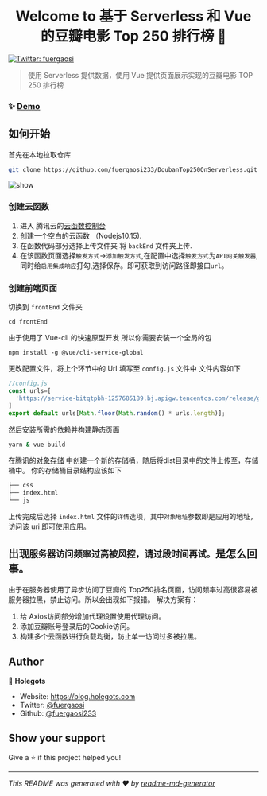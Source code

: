 <h1 align="center">Welcome to 基于 Serverless 和 Vue 的豆瓣电影 Top 250 排行榜 👋</h1>
<p>
  <a href="https://twitter.com/fuergaosi" target="_blank">
    <img alt="Twitter: fuergaosi" src="https://img.shields.io/twitter/follow/fuergaosi.svg?style=social" />
  </a>
</p>

> 使用 Serverless 提供数据，使用 Vue 提供页面展示实现的豆瓣电影 TOP 250 排行榜

### ✨ [Demo](https://demo-1257685189.cos.ap-beijing.myqcloud.com/index.html)
## 如何开始
首先在本地拉取仓库
```sh
git clone https://github.com/fuergaosi233/DoubanTop250OnServerless.git
```
![show](./static/show.gif)
### 创建云函数
1. 进入 腾讯云的[云函数控制台](https://console.cloud.tencent.com/scf/)
2. 创建一个空白的云函数 （Nodejs10.15).
3. 在函数代码部分选择上传文件夹 将 `backEnd` 文件夹上传.
4. 在该函数页面选择`触发方式`->`添加触发方式`,在配置中选择`触发方式`为`API网关触发器`,同时给`启用集成响应`打勾,选择保存。即可获取到访问路径即接口`url`。
### 创建前端页面
切换到 `frontEnd` 文件夹
```
cd frontEnd
```
由于使用了 Vue-cli 的快速原型开发 所以你需要安装一个全局的包
```
npm install -g @vue/cli-service-global
```
更改配置文件，将上个环节中的 Url 填写至 `config.js` 文件中 文件内容如下
```js
//config.js
const urls=[
  'https://service-bitqtpbh-1257685189.bj.apigw.tencentcs.com/release/getDouban', //此为你的 api 调用接口
]
export default urls[Math.floor(Math.random() * urls.length)];
```
然后安装所需的依赖并构建静态页面
```sh
yarn & vue build
```
在腾讯的[对象存储](https://console.cloud.tencent.com/cos5) 中创建一个新的存储桶，随后将dist目录中的文件上传至，存储桶中。
你的存储桶目录结构应该如下
```sh
├── css
├── index.html
└── js
```
上传完成后选择 `index.html` 文件的`详情`选项，其中`对象地址`参数即是应用的地址，访问该 uri 即可使用应用。
## 出现`服务器访问频率过高被风控，请过段时间再试。`是怎么回事。
由于在服务器使用了异步访问了豆瓣的 Top250排名页面，访问频率过高很容易被服务器拉黑，禁止访问。所以会出现如下报错。
解决方案有：
1. 给 Axios访问部分增加代理设置使用代理访问。
2. 添加豆瓣账号登录后的Cookie访问。
3. 构建多个云函数进行负载均衡，防止单一访问过多被拉黑。

## Author

👤 **Holegots**

* Website: https://blog.holegots.com
* Twitter: [@fuergaosi](https://twitter.com/fuergaosi)
* Github: [@fuergaosi233](https://github.com/fuergaosi233)

## Show your support

Give a ⭐️ if this project helped you!

***
_This README was generated with ❤️ by [readme-md-generator](https://github.com/kefranabg/readme-md-generator)_